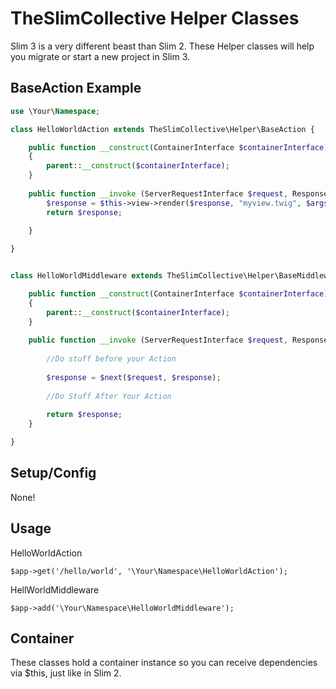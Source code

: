 # TheSlimCollective  Helper Classes
Slim 3 is a very different beast than Slim 2.
These Helper classes will help you migrate or start a new project in Slim 3.
 
 
## BaseAction Example

```php
use \Your\Namespace;

class HelloWorldAction extends TheSlimCollective\Helper\BaseAction {

    public function __construct(ContainerInterface $containerInterface)
    {
        parent::__construct($containerInterface);
    }
    
    public function __invoke (ServerRequestInterface $request, ResponseInterface $response, array $args) {
        $response = $this->view->render($response, "myview.twig", $args); //this will fetch from the container
        return $response;
    
    }

}


class HelloWorldMiddleware extends TheSlimCollective\Helper\BaseMiddleware {

    public function __construct(ContainerInterface $containerInterface)
    {
        parent::__construct($containerInterface);
    }
    
    public function __invoke (ServerRequestInterface $request, ResponseInterface $response, callable $next) {
    
        //Do stuff before your Action
           
        $response = $next($request, $response);
        
        //Do Stuff After Your Action
        
        return $response;
    }

}

```

## Setup/Config
None!

## Usage

HelloWorldAction
```
$app->get('/hello/world', '\Your\Namespace\HelloWorldAction');
```

HellWorldMiddleware
```
$app->add('\Your\Namespace\HelloWorldMiddleware'); 
```

## Container
These classes hold a container instance so you can receive dependencies via $this, just like in Slim 2.